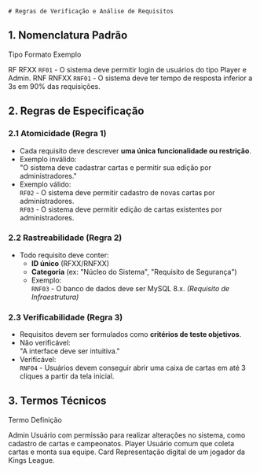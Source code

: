     # Regras de Verificação e Análise de Requisitos   

## 1. Nomenclatura Padrão  
Tipo    Formato     Exemplo                                                                 

RF      RFXX        `RF01`  - O sistema deve permitir login de usuários do tipo Player e Admin. 
RNF     RNFXX       `RNF01` - O sistema deve ter tempo de resposta inferior a 3s em 90% das requisições. 

## 2. Regras de Especificação  
### 2.1 Atomicidade (Regra 1)  
- Cada requisito deve descrever **uma única funcionalidade ou restrição**.  
- Exemplo inválido:  
    "O sistema deve cadastrar cartas e permitir sua edição por administradores."  
- Exemplo válido:  
    `RF02` - O sistema deve permitir cadastro de novas cartas por administradores.  
    `RF03` - O sistema deve permitir edição de cartas existentes por administradores.  

### 2.2 Rastreabilidade (Regra 2)  
- Todo requisito deve conter:  
    - **ID único** (RFXX/RNFXX)  
    - **Categoria** (ex: "Núcleo do Sistema", "Requisito de Segurança")  
    - Exemplo:  
        `RNF03` - O banco de dados deve ser MySQL 8.x. *(Requisito de Infraestrutura)*  

### 2.3 Verificabilidade (Regra 3)  
- Requisitos devem ser formulados como **critérios de teste objetivos**.  
- Não verificável:  
    "A interface deve ser intuitiva."  
- Verificável:  
    `RNF04` - Usuários devem conseguir abrir uma caixa de cartas em até 3 cliques a partir da tela inicial.  

## 3. Termos Técnicos  
Termo           Definição                                  

Admin           Usuário com permissão para realizar alterações no sistema, como cadastro de cartas e campeonatos. 
Player          Usuário comum que coleta cartas e monta sua equipe. 
Card            Representação digital de um jogador da Kings League. 

